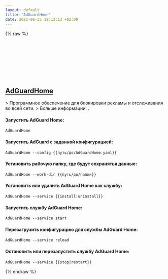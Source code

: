 ```yaml
---
layout: default
title: "AdGuardHome"
date: 2021-06-25 18:12:13 +02:00
---
```

{% raw %}
<h2 id="adguardhome">
  <a href="/ru/common/adguardhome.html">AdGuardHome</a> <a href="#adguardhome"><svg class="icon">
    <use href="/assets/images/unicode_sprite.svg#link" />
  </svg></a>
</h2>
> Программное обеспечение для блокировки рекламы и отслеживания во всей сети.
> Больше информации: <https://github.com/AdguardTeam/AdGuardHome>.

#### Запустить AdGuard Home:
```shell
AdGuardHome
```
#### Запустить AdGuard с заданной конфигурацией:
```shell
AdGuardHome --config {{путь/до/AdGuardHome.yaml}}
```
#### Установить рабочую папку, где будут сохранятья данные:
```shell
AdGuardHome --work-dir {{путь/до/папки}}
```
#### Установить или удалить AdGuard Home как службу:
```shell
AdGuardHome --service {{install|uninstall}}
```
#### Запустить службу AdGuard Home:
```shell
AdGuardHome --service start
```
#### Перезагрузить конфигурацию для службы AdGuard Home:
```shell
AdGuardHome --service reload
```
#### Остановить или перезапустить службу AdGuard Home:
```shell
AdGuardHome --service {{stop|restart}}
```
{% endraw %}